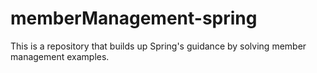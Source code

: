 # memberManagement-spring
This is a repository that builds up Spring's guidance by solving member management examples.
